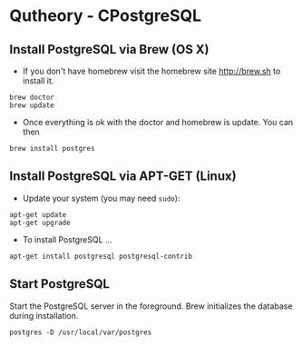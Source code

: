 # Qutheory - CPostgreSQL

## Install PostgreSQL via Brew (OS X) 
* If you don't have homebrew visit the homebrew site http://brew.sh to install it.

```
brew doctor
brew update
```
* Once everything is ok with the doctor and homebrew is update. You can then 

```
brew install postgres
```

## Install PostgreSQL via APT-GET (Linux)
* Update your system (you may need ```sudo```):

```
apt-get update
apt-get upgrade
```

* To install PostgreSQL ...

```
apt-get install postgresql postgresql-contrib
```


## Start PostgreSQL

Start the PostgreSQL server in the foreground. 
Brew initializes the database during installation.

```
postgres -D /usr/local/var/postgres
```
